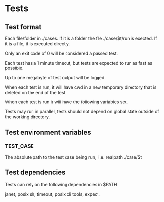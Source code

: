 # Tests

## Test format

Each file/folder in ./cases. If it is a folder
the file ./case/$t/run is exected. If it is a 
file, it is executed directly.

Only an exit code of 0 will be considered
a passed test.

Each test has a 1 minute timeout, but tests are expected to run as
fast as possible.

Up to one megabyte of test output will be logged.

When each test is run, it will have cwd in a new temporary directory
that is deleted on the end of the test.

When each test is run it will have the following variables set.

Tests may run in parallel, tests should not depend on global state
outside of the working directory.

## Test environment variables

### TEST_CASE

The absolute path to the test case being run, .i.e. realpath ./case/$t


## Test dependencies

Tests can rely on the following dependencies in $PATH

janet, posix sh, timeout, posix cli tools, expect.
